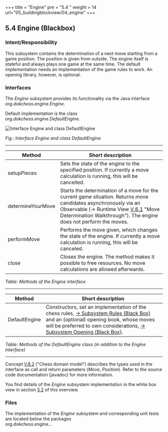 +++
title = "Engine"
pre = "5.4 "
weight = 14
url="05_buildingblockview/04_engine"
+++

## 5.4 Engine (Blackbox)

### Intent/Responsibility
This subsystem contains the determination of a next move starting from a game position.
The position is given from outside.
The engine itself is stateful and always plays one game at the same time.
The default implementation needs an implementation of the game rules to work.
An opening library, however, is optional.

### Interfaces
The _Engine_ subsystem provides its functionality via the Java interface  
_org.dokchess.engine.Engine_.

Default implementation is the class  
_org.dokchess.engine.DefaultEngine_.

![Interface Engine and class DefaultEngine](/images/en/05_Subsystem_Engine.png "Interface Engine and class DefaultEngine")

*Fig.: Interface Engine and class DefaultEngine*

----

|  Method | Short description |
|-------------------------------|--------------------------------|
| setupPieces | Sets the state of the engine to the specified position. If currently a move calculation is running, this will be cancelled. |
| determineYourMove | Starts the determination of a move for the current game situation. Returns move candidates asynchronously via an Observable  (→ Runtime View [V.6.1](#section-v-6-1) "Move Determination Walkthrough"). The engine does not perform the moves. |
| performMove | Performs the move given, which changes the state of the engine. If currently a move calculation is running, this will be canceled. |
| close | Closes the engine. The method makes it possible to free resources. No move calculations are allowed afterwards. |
*Table: Methods of the Engine interface*

----

|  Method | Short description |
|-------------------------------|--------------------------------|
| DefaultEngine | Constructors, set an implementation of the chess rules, [→ Subsystem Rules (Black Box)](/en/05_buildingblockview/03_rules/) and an (optional) opening book, whose moves will be preferred to own considerations, [→  Subsystem Opening (Black Box)](http://localhost:1313/en/05_buildingblockview/05_opening/). |
*Table: Methods of the DefaultEngine class (in addition to the Engine interface)*

----

Concept [V.8.2](#section-v-8-2) ("Chess domain model") describes the types used in the interface as call and return parameters (_Move_, _Position_). Refer to the source code documentation (javadoc) for more information.

You find details of the _Engine_ subsystem implementation in the white box view in section [5.2](#section-v-5-2) of this overview.

### Files
The implementation of the _Engine_ subsystem and corresponding unit tests are located below the packages   
_org.dokchess.engine..._
